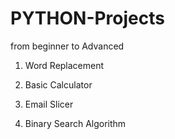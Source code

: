 # PYTHON-Projects
from beginner to Advanced

1. Word Replacement

2. Basic Calculator

3. Email Slicer

4. Binary Search Algorithm